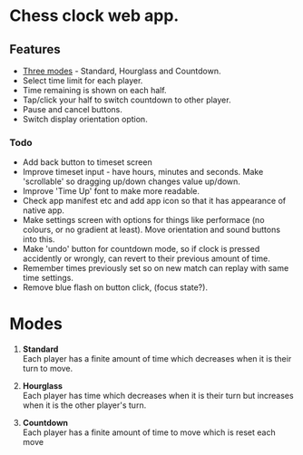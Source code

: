 # Chess clock web app.

## Features
- [Three modes](#modes) - Standard, Hourglass and Countdown.
- Select time limit for each player.
- Time remaining is shown on each half.
- Tap/click your half to switch countdown to other player.
- Pause and cancel buttons.
- Switch display orientation option.



### Todo
- Add back button to timeset screen
- Improve timeset input - have hours, minutes and seconds. Make 'scrollable' so dragging up/down changes value up/down.
- Improve 'Time Up' font to make more readable.
- Check app manifest etc and add app icon so that it has appearance of native app. 
- Make settings screen with options for things like performace (no colours, or no gradient at least). Move orientation and sound buttons into this.
- Make 'undo' button for countdown mode, so if clock is pressed accidently or wrongly, can revert to their previous amount of time.
- Remember times previously set so on new match can replay with same time settings.
- Remove blue flash on button click, (focus state?).




# Modes
1. __Standard__  
  Each player has a finite amount of time which decreases when it is their turn to move.

2. __Hourglass__  
  Each player has time which decreases when it is their turn but increases when it is the other player's turn.

3. __Countdown__  
  Each player has a finite amount of time to move which is reset each move